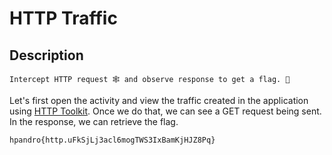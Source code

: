 # HTTP Traffic

## Description
```
Intercept HTTP request 🕸️ and observe response to get a flag. 🔑
```

Let's first open the activity and view the traffic created in the application using [HTTP Toolkit](https://httptoolkit.com). Once we do that, we can see a GET request being sent. In the response, we can retrieve the flag.

```
hpandro{http.uFkSjLj3acl6mogTWS3IxBamKjHJZ8Pq}
```